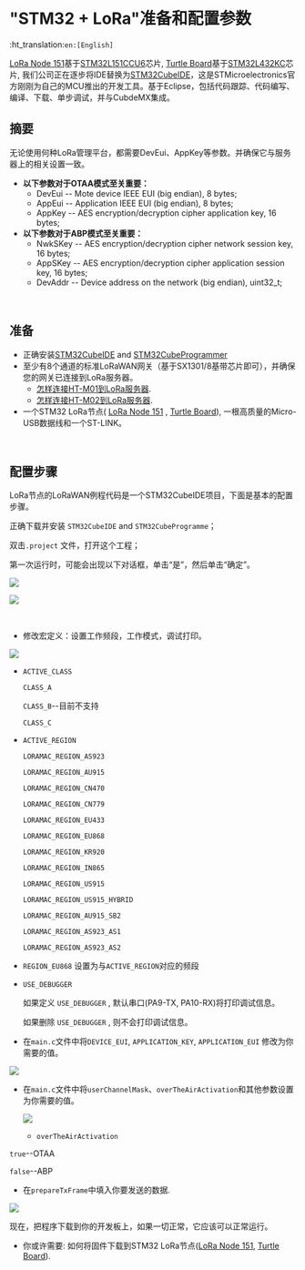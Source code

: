 # "STM32 + LoRa"准备和配置参数
:ht_translation:`en:[English]`

[LoRa Node 151](https://heltec.org/project/lora-node-151/)基于[STM32L151CCU6](https://www.st.com/resource/en/datasheet/stm32l151cc.pdf)芯片, [Turtle Board](https://heltec.org/project/turtle-board/)基于[STM32L432KC](https://www.st.com/resource/en/datasheet/stm32l432KC.pdf)芯片, 我们公司正在逐步将IDE替换为[STM32CubeIDE](https://www.st.com/en/development-tools/stm32cubeide.html)，这是STMicroelectronics官方刚刚为自己的MCU推出的开发工具。基于Eclipse，包括代码跟踪、代码编写、编译、下载、单步调试，并与CubdeMX集成。

## 摘要

无论使用何种LoRa管理平台，都需要DevEui、AppKey等参数。并确保它与服务器上的相关设置一致。

- **以下参数对于OTAA模式至关重要：**
  - DevEui -- Mote device IEEE EUI (big endian), 8 bytes;
  - AppEui -- Application IEEE EUI (big endian), 8 bytes;
  - AppKey -- AES encryption/decryption cipher application key, 16 bytes;
- **以下参数对于ABP模式至关重要：**
  - NwkSKey -- AES encryption/decryption cipher network session key, 16 bytes;
  - AppSKey -- AES encryption/decryption cipher application session key, 16 bytes;
  - DevAddr -- Device address on the network (big endian), uint32_t;

&nbsp;

## 准备

- 正确安装[STM32CubeIDE](https://www.st.com/zh/development-tools/stm32cubeide.html#get-software) and [STM32CubeProgrammer](https://www.st.com/zh/development-tools/stm32cubeprog.html)
- 至少有8个通道的标准LoRaWAN网关（基于SX1301/8基带芯片即可），并确保您的网关已连接到LoRa服务器。
  - [怎样连接HT-M01到LoRa服务器](https://heltec-automation.readthedocs.io/zh_CN/latest/gateway/ht-m01/connect_to_server.html).
  - [怎样连接HT-M02到LoRa服务器](https://heltec-automation.readthedocs.io/zh_CN/latest/gateway/ht-m02_4g/quick_start_4g.html#lora).
- 一个STM32 LoRa节点( [LoRa Node 151](https://heltec.org/project/lora-node-151/) , [Turtle Board](https://heltec.org/project/turtle-board/)), 一根高质量的Micro-USB数据线和一个ST-LINK。

&nbsp;

## 配置步骤

LoRa节点的LoRaWAN例程代码是一个STM32CubeIDE项目，下面是基本的配置步骤。

正确下载并安装 `STM32CubeIDE` and `STM32CubeProgramme`；

双击`.project` 文件，打开这个工程；

第一次运行时，可能会出现以下对话框，单击“是”，然后单击“确定”。

![](img/config_parameter/01.png)

![](img/config_parameter/02.png)

&nbsp;

- 修改宏定义：设置工作频段，工作模式，调试打印。

![](img/config_parameter/03.png)

  - `ACTIVE_CLASS`

    `CLASS_A`

    `CLASS_B`--目前不支持

    `CLASS_C`

   - `ACTIVE_REGION`

     `LORAMAC_REGION_AS923`

     `LORAMAC_REGION_AU915`

     `LORAMAC_REGION_CN470`

     `LORAMAC_REGION_CN779`

     `LORAMAC_REGION_EU433`

     `LORAMAC_REGION_EU868`

     `LORAMAC_REGION_KR920`

     `LORAMAC_REGION_IN865`

     `LORAMAC_REGION_US915`

     `LORAMAC_REGION_US915_HYBRID`

     `LORAMAC_REGION_AU915_SB2`

     `LORAMAC_REGION_AS923_AS1`

     `LORAMAC_REGION_AS923_AS2`

   - `REGION_EU868`
     设置为与`ACTIVE_REGION`对应的频段
   - `USE_DEBUGGER` 

     如果定义 `USE_DEBUGGER` , 默认串口(PA9-TX, PA10-RX)将打印调试信息。

     如果删除 `USE_DEBUGGER` , 则不会打印调试信息。

- 在`main.c`文件中将`DEVICE_EUI`, `APPLICATION_KEY`, `APPLICATION_EUI` 修改为你需要的值。

![](img/config_parameter/04.png)

- 在`main.c`文件中将`userChannelMask`、`overTheAirActivation`和其他参数设置为你需要的值。

  ![](img/config_parameter/05.png)

  - `overTheAirActivation`

`true`--OTAA

`false`--ABP

- 在`prepareTxFrame`中填入你要发送的数据.

![](img/config_parameter/06.png)

现在，把程序下载到你的开发板上，如果一切正常，它应该可以正常运行。

- 你或许需要: 如何将固件下载到STM32 LoRa节点([LoRa Node 151](https://heltec-automation-docs.readthedocs.io/en/latest/stm32/lora_node_151/download_firmware.html), [Turtle Board](https://heltec-automation-docs.readthedocs.io/en/latest/stm32/turtle_board/download_firmware.html)).
